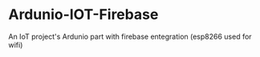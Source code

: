 # Ardunio-IOT-Firebase
An IoT project's Ardunio part with firebase entegration (esp8266 used for wifi)
